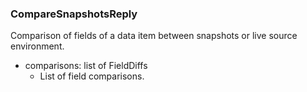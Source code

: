 ### CompareSnapshotsReply
Comparison of fields of a data item between snapshots or live source environment.

- comparisons: list of FieldDiffs
  - List of field comparisons.
